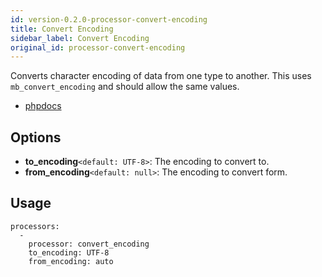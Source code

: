 ```yaml
---
id: version-0.2.0-processor-convert-encoding
title: Convert Encoding
sidebar_label: Convert Encoding
original_id: processor-convert-encoding
---
```


Converts character encoding of data from one type to another. This uses `mb_convert_encoding` and should allow the same values.

- [phpdocs](https://www.php.net/manual/en/function.mb-convert-encoding.php)

## Options

- **to_encoding**`<default: UTF-8>`: The encoding to convert to.
- **from_encoding**`<default: null>`: The encoding to convert form.

## Usage

```
processors:
  -
    processor: convert_encoding
    to_encoding: UTF-8
    from_encoding: auto
```

